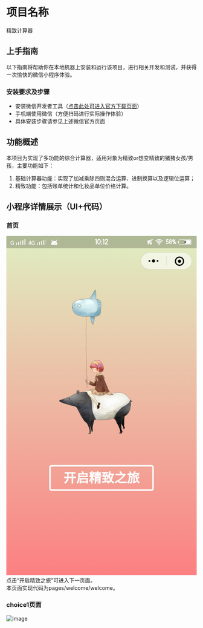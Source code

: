 # 项目名称<br>
精致计算器<br>
## 上手指南<br>
以下指南将帮助你在本地机器上安装和运行该项目，进行相关开发和测试，并获得一次愉快的微信小程序体验。<br>
### 安装要求及步骤<br>
* 安装微信开发者工具（[点击此处可进入官方下载页面](https://mp.weixin.qq.com/)）<br>
* 手机端使用微信（方便扫码进行实际操作体验）<br>
* 具体安装步骤请参见上述微信官方页面<br>
## 功能概述<br>
本项目为实现了多功能的综合计算器，适用对象为精致or想变精致的猪猪女孩/男孩，主要功能如下：<br>
1. 基础计算器功能：实现了加减乘除四则混合运算、进制换算以及逻辑位运算；<br>
2. 精致功能：包括账单统计和化妆品单位价格计算。<br>
## 小程序详情展示（UI+代码）<br>
### 首页
![image](https://github.com/WHF666/-/blob/master/1.jpg)<br>
点击“开启精致之旅”可进入下一页面。<br>
本页面实现代码为pages/welcome/welcome。<br>
### choice1页面
![image]()

